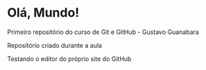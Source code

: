 # Olá, Mundo!
 Primeiro repositório do curso de Git e GitHub - Gustavo Guanabara

 Repositório criado durante a aula
 
 Testando o editor do próprio site do GitHub

